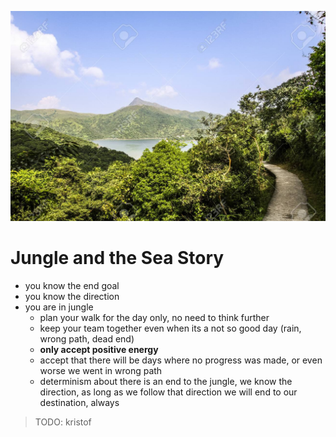 ![](img/junglesea_.jpg)

# Jungle and the Sea Story

- you know the end goal
- you know the direction
- you are in jungle
  - plan your walk for the day only, no need to think further
  - keep your team together even when its a not so good day (rain, wrong path, dead end)
  - **only accept positive energy**
  - accept that there will be days where no progress was made, or even worse we went in wrong path
  - determinism about there is an end to the jungle, we know the direction, as long as we follow that direction we will end to our destination, always

> TODO: kristof